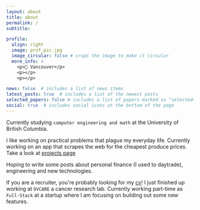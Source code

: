 ```yaml
---
layout: about
title: about
permalink: /
subtitle: 

profile:
  align: right
  image: prof_pic.jpg
  image_circular: false # crops the image to make it circular
  more_info: >
    <p>📍 Vancouver</p>
    <p></p>
    <p></p>

news: false  # includes a list of news items
latest_posts: true  # includes a list of the newest posts
selected_papers: false # includes a list of papers marked as "selected={true}"
social: true  # includes social icons at the bottom of the page
---
```


Currently studying `computer engineering and math` at the University of British Columbia. 

I like working on practical problems that plague my everyday life. Currently working on an app that scrapes the web for the cheapest produce prices. Take a look at [projects page](/projects)

Hoping to write some posts about personal finance (I used to daytrade), engineering and new technologies. 

If you are a recruiter, you're probably looking for my [cv](/cv)! I just finished up working at `OVCARE` a cancer research lab. Currently working part-time as `Full-Stack` at a startup where I am focusing on building out some new features.



<!-- Write your biography here this is maggie and i am here testing. Tell the world about yourself. Link to your favorite [subreddit](http://reddit.com). You can put a picture in, too. The code is already in, just name your picture `prof_pic.jpg` and put it in the `img/` folder.

Put your address / P.O. box / other info right below your picture. You can also disable any of these elements by editing `profile` property of the YAML header of your `_pages/about.md`. Edit `_bibliography/papers.bib` and Jekyll will render your [publications page](/al-folio/publications/) automatically.

Link to your social media connections, too. This theme is set up to use [Font Awesome icons](http://fortawesome.github.io/Font-Awesome/) and [Academicons](https://jpswalsh.github.io/academicons/), like the ones below. Add your Facebook, Twitter, LinkedIn, Google Scholar, or just disable all of them. -->